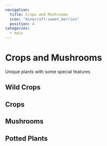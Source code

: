 ```yaml
---
navigation:
  title: Crops and Mushrooms
  icon: "minecraft:sweet_berries"
  position: 4
categories:
  - main
---
```


# Crops and Mushrooms

Unique plants with some special features

## Wild Crops

<CategoryIndex category="wild_crops"></CategoryIndex>

## Crops

<CategoryIndex category="crops"></CategoryIndex>

## Mushrooms

<CategoryIndex category="mushrooms"></CategoryIndex>

## Potted Plants

<CategoryIndex category="potted"></CategoryIndex>
